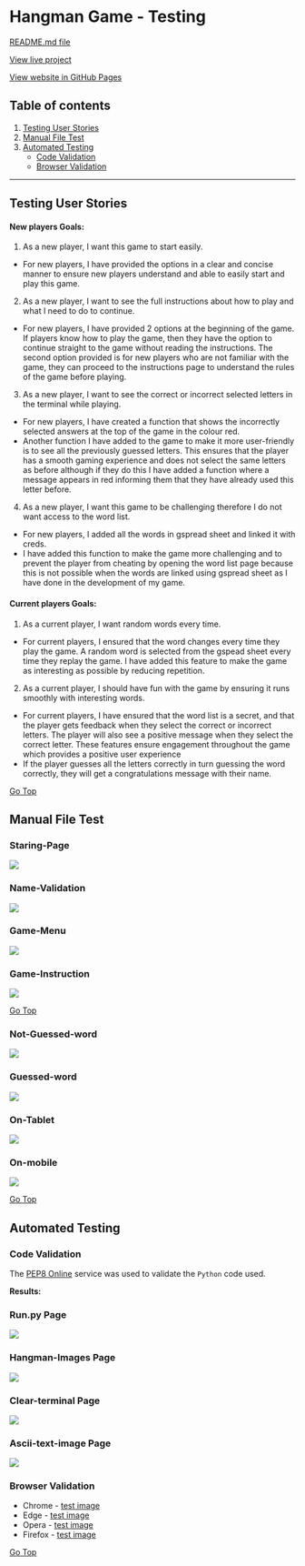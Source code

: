 # Hangman Game - Testing

[README.md file](/README.md)

[View live project](https://hangman-games.herokuapp.com/)

[View website in GitHub Pages](https://github.com/preetbhullar90/project-3-with-python)

## Table of contents
1. [Testing User Stories](#Testing-User-Stories)
2. [Manual File Test](#Manual-File-Test)
3. [Automated Testing](#Automated-Testing)
     - [Code Validation](#Code-Validation)
     - [Browser Validation](#Browser-Validation)


***
## Testing User Stories
#### New players Goals:
1. As a new player, I want this game to start easily.
* For new players, I have provided the options in a clear and concise manner to ensure new players understand and able to easily start and play this game.

2. As a new player, I want to see the full instructions about how to play and what I need to do to continue.
* For new players, I have provided 2 options at the beginning of the game. If players know how to play the game, then they have the option to continue straight to the game without reading the instructions.
The second option provided is for new players who are not familiar with the game, they can proceed to the instructions page to understand the rules of the game before playing.

3. As a new player, I want to see the correct or incorrect selected letters in the terminal while playing.
* For new players, I have created a function that shows the incorrectly selected answers at the top of the game in the colour red.
* Another function I have added to the game to make it more user-friendly is to see all the previously guessed letters. This ensures that the player has a smooth gaming experience and does not select the same letters as before although if they do this I have added a function where a message appears in red informing them that they have already used this letter before.

4. As a new player, I want this game to be challenging therefore I do not want access to the word list.
* For new players, I added all the words in gspread sheet and linked it with creds.
* I have added this function to make the game more challenging and to prevent the player from cheating by opening the word list page because this is not possible when the words are linked using gspread sheet as I have done in the development of my game.

#### Current players Goals:
1. As a current player, I want random words every time.
* For current players, I ensured that the word changes every time they play the game. A random word is selected from the gspead sheet every time they replay the game. I have added this feature to make the game as interesting as possible by reducing repetition.

2. As a current player, I should have fun with the game by ensuring it runs smoothly with interesting words.
* For current players, I have ensured that the word list is a secret, and that the player gets feedback when they select the correct or incorrect letters. The player will also see a positive message when they select the correct letter. These features ensure engagement throughout the game which provides a positive user experience
* If the player guesses all the letters correctly in turn guessing the word correctly, they will get a congratulations message with their name.


[Go Top](#Table-of-contents)

## Manual File Test


### Staring-Page
![](/assets/test-file/test-image-1.gif)


### Name-Validation
![](/assets/test-file/test-image-2.gif)


### Game-Menu
![](/assets/test-file/test-image-3.gif)


### Game-Instruction
![](/assets/test-file/test-image-4.gif)

[Go Top](#Table-of-contents)


### Not-Guessed-word
![](/assets/test-file/test-image-5.gif)

### Guessed-word
![](/assets/test-file/test-image-6.gif)

### On-Tablet
![](/assets/test-file/test-image-7.gif)

### On-mobile
![](/assets/test-file/test-image-8.gif)

[Go Top](#Table-of-contents)

## Automated Testing

### Code Validation
The [PEP8 Online](http://pep8online.com/) service was used to validate the `Python` code used.

**Results:**

### **Run.py Page**
![](/assets/test-file/run-py-image.PNG)

### **Hangman-Images Page**
![](/assets/test-file/display-hangman-image.PNG)

### **Clear-terminal Page**
![](/assets/test-file/clear-terminal-image.PNG)

### **Ascii-text-image Page**
![](/assets/test-file/ascii-image.PNG)

### Browser Validation
- Chrome - [test image](/assets/test-file/browser-testing/chrome.PNG)
- Edge - [test image](/assets/test-file/browser-testing/edge.PNG)
- Opera - [test image](/assets/test-file/browser-testing/opera.PNG)
- Firefox - [test image](/assets/test-file/browser-testing/firefox.PNG)

[Go Top](#Table-of-contents)